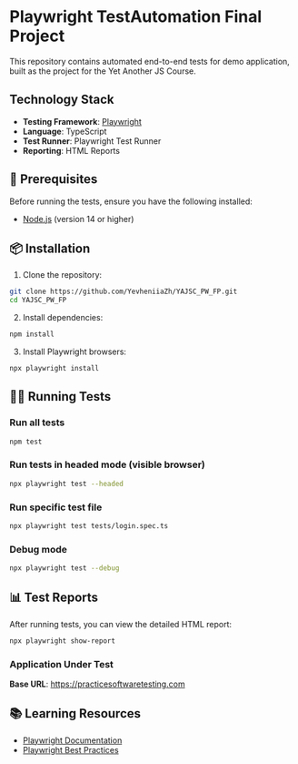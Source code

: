 # Playwright TestAutomation Final Project

This repository contains automated end-to-end tests for demo application, built as the project for the Yet Another JS Course.

##  Technology Stack

- **Testing Framework**: [Playwright](https://playwright.dev/)
- **Language**: TypeScript
- **Test Runner**: Playwright Test Runner
- **Reporting**: HTML Reports

## 🔧 Prerequisites

Before running the tests, ensure you have the following installed:

- [Node.js](https://nodejs.org/) (version 14 or higher)

## 📦 Installation

1. Clone the repository:
```bash
git clone https://github.com/YevheniiaZh/YAJSC_PW_FP.git
cd YAJSC_PW_FP
```

2. Install dependencies:
```bash
npm install
```

3. Install Playwright browsers:
```bash
npx playwright install
```

## 🏃‍♂️ Running Tests

### Run all tests
```bash
npm test
```

### Run tests in headed mode (visible browser)
```bash
npx playwright test --headed
```

### Run specific test file
```bash
npx playwright test tests/login.spec.ts
```

### Debug mode
```bash
npx playwright test --debug
```

## 📊 Test Reports

After running tests, you can view the detailed HTML report:

```bash
npx playwright show-report
```

### Application Under Test

**Base URL**: https://practicesoftwaretesting.com


## 📚 Learning Resources

- [Playwright Documentation](https://playwright.dev/docs/intro)
- [Playwright Best Practices](https://playwright.dev/docs/best-practices)
